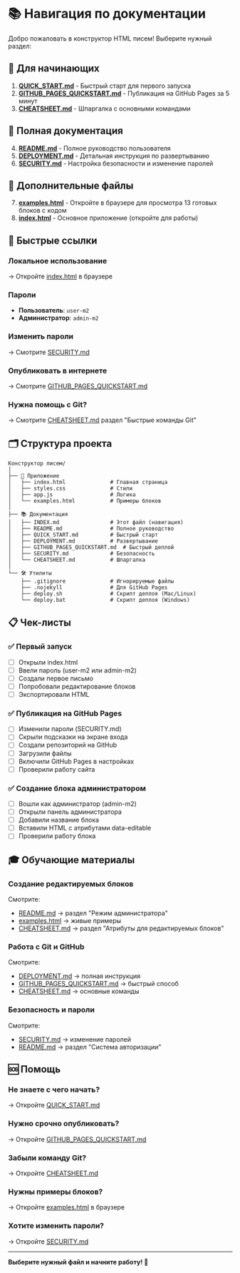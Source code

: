 # 📚 Навигация по документации

Добро пожаловать в конструктор HTML писем! Выберите нужный раздел:

## 🚀 Для начинающих

1. **[QUICK_START.md](QUICK_START.md)** - Быстрый старт для первого запуска
2. **[GITHUB_PAGES_QUICKSTART.md](GITHUB_PAGES_QUICKSTART.md)** - Публикация на GitHub Pages за 5 минут
3. **[CHEATSHEET.md](CHEATSHEET.md)** - Шпаргалка с основными командами

## 📖 Полная документация

4. **[README.md](README.md)** - Полное руководство пользователя
5. **[DEPLOYMENT.md](DEPLOYMENT.md)** - Детальная инструкция по развертыванию
6. **[SECURITY.md](SECURITY.md)** - Настройка безопасности и изменение паролей

## 📄 Дополнительные файлы

7. **[examples.html](examples.html)** - Откройте в браузере для просмотра 13 готовых блоков с кодом
8. **[index.html](index.html)** - Основное приложение (откройте для работы)

## 🎯 Быстрые ссылки

### Локальное использование
→ Откройте [index.html](index.html) в браузере

### Пароли
- **Пользователь**: `user-m2`
- **Администратор**: `admin-m2`

### Изменить пароли
→ Смотрите [SECURITY.md](SECURITY.md)

### Опубликовать в интернете
→ Смотрите [GITHUB_PAGES_QUICKSTART.md](GITHUB_PAGES_QUICKSTART.md)

### Нужна помощь с Git?
→ Смотрите [CHEATSHEET.md](CHEATSHEET.md) раздел "Быстрые команды Git"

## 🗂 Структура проекта

```
Конструктор писем/
│
├── 📱 Приложение
│   ├── index.html              # Главная страница
│   ├── styles.css              # Стили
│   ├── app.js                  # Логика
│   └── examples.html           # Примеры блоков
│
├── 📚 Документация
│   ├── INDEX.md                # Этот файл (навигация)
│   ├── README.md               # Полное руководство
│   ├── QUICK_START.md          # Быстрый старт
│   ├── DEPLOYMENT.md           # Развертывание
│   ├── GITHUB_PAGES_QUICKSTART.md  # Быстрый деплой
│   ├── SECURITY.md             # Безопасность
│   └── CHEATSHEET.md           # Шпаргалка
│
└── 🛠 Утилиты
    ├── .gitignore              # Игнорируемые файлы
    ├── .nojekyll               # Для GitHub Pages
    ├── deploy.sh               # Скрипт деплоя (Mac/Linux)
    └── deploy.bat              # Скрипт деплоя (Windows)
```

## 📋 Чек-листы

### ✅ Первый запуск
- [ ] Открыли index.html
- [ ] Ввели пароль (user-m2 или admin-m2)
- [ ] Создали первое письмо
- [ ] Попробовали редактирование блоков
- [ ] Экспортировали HTML

### ✅ Публикация на GitHub Pages
- [ ] Изменили пароли (SECURITY.md)
- [ ] Скрыли подсказки на экране входа
- [ ] Создали репозиторий на GitHub
- [ ] Загрузили файлы
- [ ] Включили GitHub Pages в настройках
- [ ] Проверили работу сайта

### ✅ Создание блока администратором
- [ ] Вошли как администратор (admin-m2)
- [ ] Открыли панель администратора
- [ ] Добавили название блока
- [ ] Вставили HTML с атрибутами data-editable
- [ ] Проверили работу блока

## 🎓 Обучающие материалы

### Создание редактируемых блоков
Смотрите:
- [README.md](README.md) → раздел "Режим администратора"
- [examples.html](examples.html) → живые примеры
- [CHEATSHEET.md](CHEATSHEET.md) → раздел "Атрибуты для редактируемых блоков"

### Работа с Git и GitHub
Смотрите:
- [DEPLOYMENT.md](DEPLOYMENT.md) → полная инструкция
- [GITHUB_PAGES_QUICKSTART.md](GITHUB_PAGES_QUICKSTART.md) → быстрый способ
- [CHEATSHEET.md](CHEATSHEET.md) → основные команды

### Безопасность и пароли
Смотрите:
- [SECURITY.md](SECURITY.md) → изменение паролей
- [README.md](README.md) → раздел "Система авторизации"

## 🆘 Помощь

### Не знаете с чего начать?
→ Откройте [QUICK_START.md](QUICK_START.md)

### Нужно срочно опубликовать?
→ Откройте [GITHUB_PAGES_QUICKSTART.md](GITHUB_PAGES_QUICKSTART.md)

### Забыли команду Git?
→ Откройте [CHEATSHEET.md](CHEATSHEET.md)

### Нужны примеры блоков?
→ Откройте [examples.html](examples.html) в браузере

### Хотите изменить пароли?
→ Откройте [SECURITY.md](SECURITY.md)

---

**Выберите нужный файл и начните работу! 🚀**

